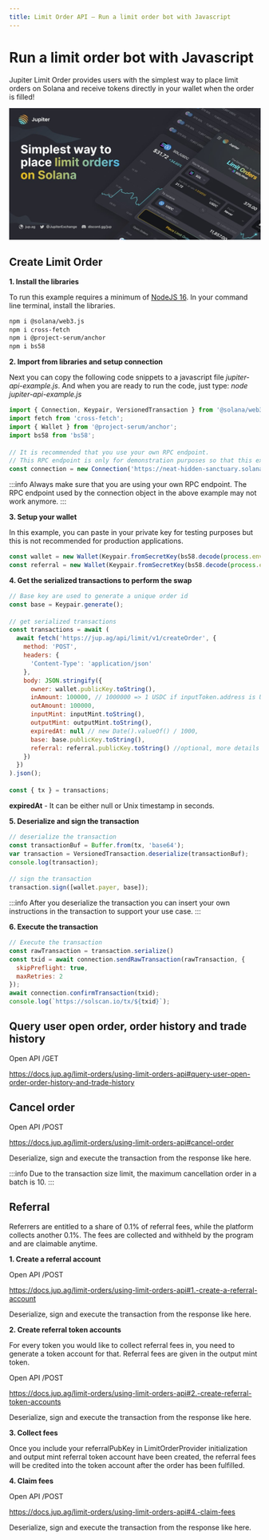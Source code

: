 ```yaml
---
title: Limit Order API — Run a limit order bot with Javascript
---
```

# Run a limit order bot with Javascript

Jupiter Limit Order provides users with the simplest way to place limit orders on Solana and receive tokens directly in your wallet when the order is filled!

![limit](limit-order.jpeg)

## Create Limit Order

**1. Install the libraries**

To run this example requires a minimum of [NodeJS 16](https://nodejs.org/en). In your command line terminal, install the libraries.

```bash
npm i @solana/web3.js
npm i cross-fetch
npm i @project-serum/anchor
npm i bs58
```

**2. Import from libraries and setup connection**

Next you can copy the following code snippets to a javascript file *jupiter-api-example.js*. And when you are ready to run the code, just type: *node jupiter-api-example.js*

```js
import { Connection, Keypair, VersionedTransaction } from '@solana/web3.js';
import fetch from 'cross-fetch';
import { Wallet } from '@project-serum/anchor';
import bs58 from 'bs58';

// It is recommended that you use your own RPC endpoint.
// This RPC endpoint is only for demonstration purposes so that this example will run.
const connection = new Connection('https://neat-hidden-sanctuary.solana-mainnet.discover.quiknode.pro/2af5315d336f9ae920028bbb90a73b724dc1bbed/');
```

:::info
Always make sure that you are using your own RPC endpoint. The RPC endpoint used by the connection object in the above example may not work anymore.
:::

**3. Setup your wallet**

In this example, you can paste in your private key for testing purposes but this is not recommended for production applications.

```js
const wallet = new Wallet(Keypair.fromSecretKey(bs58.decode(process.env.PRIVATE_KEY || '')));
const referral = new Wallet(Keypair.fromSecretKey(bs58.decode(process.env.REFERRAL_PRIVATE_KEY || '')));
```

**4. Get the serialized transactions to perform the swap**

```js
// Base key are used to generate a unique order id
const base = Keypair.generate();

// get serialized transactions
const transactions = await (
  await fetch('https://jup.ag/api/limit/v1/createOrder', {
    method: 'POST',
    headers: {
      'Content-Type': 'application/json'
    },
    body: JSON.stringify({
      owner: wallet.publicKey.toString(),
      inAmount: 100000, // 1000000 => 1 USDC if inputToken.address is USDC mint
      outAmount: 100000,
      inputMint: inputMint.toString(),
      outputMint: outputMint.toString(),
      expiredAt: null // new Date().valueOf() / 1000,
      base: base.publicKey.toString(),
      referral: referral.publicKey.toString() //optional, more details in the section below
    })
  })
).json();

const { tx } = transactions;
```

**expiredAt** - It can be either null or Unix timestamp in seconds.

**5. Deserialize and sign the transaction**

```js
// deserialize the transaction
const transactionBuf = Buffer.from(tx, 'base64');
var transaction = VersionedTransaction.deserialize(transactionBuf);
console.log(transaction);

// sign the transaction
transaction.sign([wallet.payer, base]);
```

:::info
After you deserialize the transaction you can insert your own instructions in the transaction to support your use case.
:::

**6. Execute the transaction**

```js
// Execute the transaction
const rawTransaction = transaction.serialize()
const txid = await connection.sendRawTransaction(rawTransaction, {
  skipPreflight: true,
  maxRetries: 2
});
await connection.confirmTransaction(txid);
console.log(`https://solscan.io/tx/${txid}`);
```

## Query user open order, order history and trade history

Open API /GET

https://docs.jup.ag/limit-orders/using-limit-orders-api#query-user-open-order-order-history-and-trade-history

## Cancel order

Open API /POST

https://docs.jup.ag/limit-orders/using-limit-orders-api#cancel-order

Deserialize, sign and execute the transaction from the response like here.

:::info
Due to the transaction size limit, the maximum cancellation order in a batch is 10.
:::

## Referral

Referrers are entitled to a share of 0.1% of referral fees, while the platform collects another 0.1%. The fees are collected and withheld by the program and are claimable anytime.

**1. Create a referral account**

Open API /POST

https://docs.jup.ag/limit-orders/using-limit-orders-api#1.-create-a-referral-account

Deserialize, sign and execute the transaction from the response like here.

**2.  Create referral token accounts**

For every token you would like to collect referral fees in, you need to generate a token account for that. Referral fees are given in the output mint token.

Open API /POST

https://docs.jup.ag/limit-orders/using-limit-orders-api#2.-create-referral-token-accounts

Deserialize, sign and execute the transaction from the response like here.

**3.  Collect fees**

Once you include your referralPubKey in LimitOrderProvider initialization and output mint referral token account have been created, the referral fees will be credited into the token account after the order has been fulfilled.

**4.  Claim fees**

Open API /POST

https://docs.jup.ag/limit-orders/using-limit-orders-api#4.-claim-fees

Deserialize, sign and execute the transaction from the response like here.